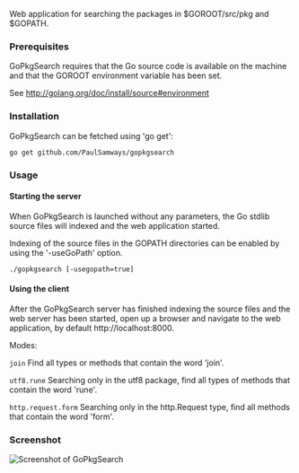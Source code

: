 Web application for searching the packages in $GOROOT/src/pkg and $GOPATH.

### Prerequisites

GoPkgSearch requires that the Go source code is available on the machine and that the GOROOT environment variable has been set. 

See http://golang.org/doc/install/source#environment

### Installation

GoPkgSearch can be fetched using 'go get':

  `go get github.com/PaulSamways/gopkgsearch`

### Usage

#### Starting the server

When GoPkgSearch is launched without any parameters, the Go stdlib source files will indexed and the web application started.

Indexing of the source files in the GOPATH directories can be enabled by using the '-useGoPath' option.

  `./gopkgsearch [-usegopath=true]`

#### Using the client

After the GoPkgSearch server has finished indexing the source files and the web server has been started, open up a browser and navigate to the web application, by default http://localhost:8000.

Modes:

`join`
Find all types or methods that contain the word 'join'.


`utf8.rune`
Searching only in the utf8 package, find all types of methods that contain the word 'rune'.


`http.request.form`
Searching only in the http.Request type, find all methods that contain the word 'form'.

### Screenshot

![Screenshot of GoPkgSearch](/public/images/gopkgsearch.gif)
